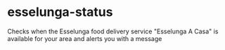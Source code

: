 # esselunga-status
Checks when the Esselunga food delivery service "Esselunga A Casa" is available for your area and alerts you with a message
